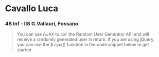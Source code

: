 # Cavallo Luca 
### 4B Inf - IIS G.Vallauri, Fossano
> You can use AJAX to call the Random User Generator API and will receive a randomly generated user in return. If you are using jQuery, you can use the $.ajax() function in the code snippet below to get started.
